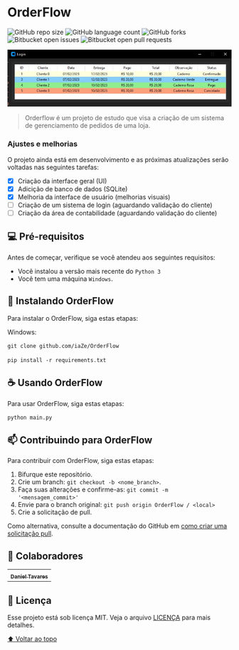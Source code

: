# OrderFlow

![GitHub repo size](https://img.shields.io/github/repo-size/iaZe/StockFlow?style=for-the-badge)
![GitHub language count](https://img.shields.io/github/languages/count/iaZe/StockFlow?style=for-the-badge)
![GitHub forks](https://img.shields.io/github/forks/iaZe/StockFlow?style=for-the-badge)
![Bitbucket open issues](https://img.shields.io/bitbucket/issues/iaZe/StockFlow?style=for-the-badge)
![Bitbucket open pull requests](https://img.shields.io/bitbucket/pr-raw/iaZe/StockFlow?style=for-the-badge)

<img src="/images/order.jpg" alt="exemplo imagem">

> Orderflow é um projeto de estudo que visa a criação de um sistema de gerenciamento de pedidos de uma loja.

### Ajustes e melhorias

O projeto ainda está em desenvolvimento e as próximas atualizações serão voltadas nas seguintes tarefas:

- [x] Criação da interface geral (UI)
- [x] Adicição de banco de dados (SQLite)
- [x] Melhoria da interface de usuário (melhorias visuais)
- [ ] Criação de um sistema de login (aguardando validação do cliente)
- [ ] Criação da área de contabilidade (aguardando validação do cliente)

## 💻 Pré-requisitos

Antes de começar, verifique se você atendeu aos seguintes requisitos:
<!---Estes são apenas requisitos de exemplo. Adicionar, duplicar ou remover conforme necessário--->
* Você instalou a versão mais recente do `Python 3`
* Você tem uma máquina `Windows`.

## 🚀 Instalando OrderFlow

Para instalar o OrderFlow, siga estas etapas:

Windows:
```
git clone github.com/iaZe/OrderFlow

pip install -r requirements.txt
```

## ☕ Usando OrderFlow

Para usar OrderFlow, siga estas etapas:

```
python main.py
```

## 📫 Contribuindo para OrderFlow
Para contribuir com OrderFlow, siga estas etapas:

1. Bifurque este repositório.
2. Crie um branch: `git checkout -b <nome_branch>`.
3. Faça suas alterações e confirme-as: `git commit -m '<mensagem_commit>'`
4. Envie para o branch original: `git push origin OrderFlow / <local>`
5. Crie a solicitação de pull.

Como alternativa, consulte a documentação do GitHub em [como criar uma solicitação pull](https://help.github.com/en/github/collaborating-with-issues-and-pull-requests/creating-a-pull-request).

## 🤝 Colaboradores

<table>
  <tr>
    <td align="center">
      <a href="#">
        <sub>
          <b>Daniel Tavares</b>
        </sub>
      </a>
    </td>
  </tr>
</table>

## 📝 Licença

Esse projeto está sob licença MIT. Veja o arquivo [LICENÇA](LICENSE.md) para mais detalhes.

[⬆ Voltar ao topo](#OrderFlow)<br>
